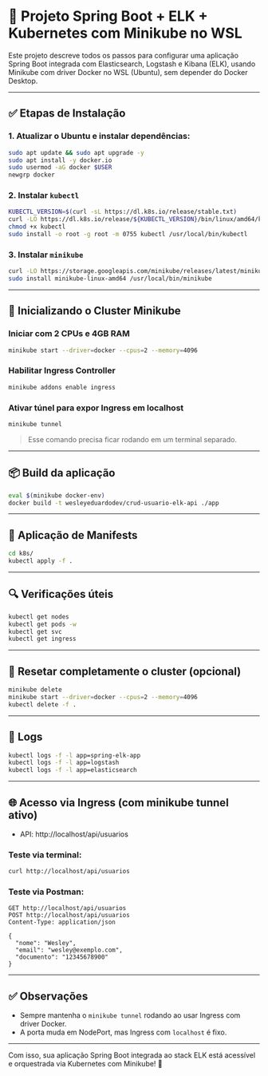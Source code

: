 # 🚀 Projeto Spring Boot + ELK + Kubernetes com Minikube no WSL

Este projeto descreve todos os passos para configurar uma aplicação Spring Boot integrada com Elasticsearch, Logstash e Kibana (ELK), usando Minikube com driver Docker no WSL (Ubuntu), sem depender do Docker Desktop.

---

## ✅ Etapas de Instalação

### 1. Atualizar o Ubuntu e instalar dependências:
```bash
sudo apt update && sudo apt upgrade -y
sudo apt install -y docker.io
sudo usermod -aG docker $USER
newgrp docker
```

### 2. Instalar `kubectl`
```bash
KUBECTL_VERSION=$(curl -sL https://dl.k8s.io/release/stable.txt)
curl -LO https://dl.k8s.io/release/${KUBECTL_VERSION}/bin/linux/amd64/kubectl
chmod +x kubectl
sudo install -o root -g root -m 0755 kubectl /usr/local/bin/kubectl
```

### 3. Instalar `minikube`
```bash
curl -LO https://storage.googleapis.com/minikube/releases/latest/minikube-linux-amd64
sudo install minikube-linux-amd64 /usr/local/bin/minikube
```

---

## 🚀 Inicializando o Cluster Minikube

### Iniciar com 2 CPUs e 4GB RAM
```bash
minikube start --driver=docker --cpus=2 --memory=4096
```

### Habilitar Ingress Controller
```bash
minikube addons enable ingress
```

### Ativar túnel para expor Ingress em localhost
```bash
minikube tunnel
```
> Esse comando precisa ficar rodando em um terminal separado.

---

## 📦 Build da aplicação
```bash
eval $(minikube docker-env)
docker build -t wesleyeduardodev/crud-usuario-elk-api ./app
```

---

## 📂 Aplicação de Manifests
```bash
cd k8s/
kubectl apply -f .
```

---

## 🔍 Verificações úteis
```bash
kubectl get nodes
kubectl get pods -w
kubectl get svc
kubectl get ingress
```

---

## 🧹 Resetar completamente o cluster (opcional)
```bash
minikube delete
minikube start --driver=docker --cpus=2 --memory=4096
kubectl delete -f .
```

---

## 🔧 Logs
```bash
kubectl logs -f -l app=spring-elk-app
kubectl logs -f -l app=logstash
kubectl logs -f -l app=elasticsearch
```

---

## 🌐 Acesso via Ingress (com minikube tunnel ativo)

- API: http://localhost/api/usuarios

### Teste via terminal:
```bash
curl http://localhost/api/usuarios
```

### Teste via Postman:
```
GET http://localhost/api/usuarios
POST http://localhost/api/usuarios
Content-Type: application/json

{
  "nome": "Wesley",
  "email": "wesley@exemplo.com",
  "documento": "12345678900"
}
```

---

## ✅ Observações

- Sempre mantenha o `minikube tunnel` rodando ao usar Ingress com driver Docker.
- A porta muda em NodePort, mas Ingress com `localhost` é fixo.

---

Com isso, sua aplicação Spring Boot integrada ao stack ELK está acessível e orquestrada via Kubernetes com Minikube! 🎉